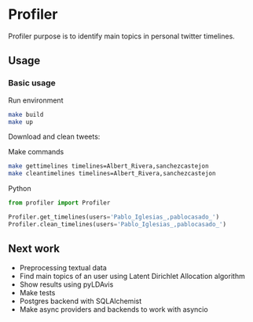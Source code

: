 # Profiler
Profiler purpose is to identify main topics in personal twitter timelines.

## Usage

### Basic usage

Run environment
```bash
make build
make up
```

Download and clean tweets:

Make commands
```bash
make gettimelines timelines=Albert_Rivera,sanchezcastejon
make cleantimelines timelines=Albert_Rivera,sanchezcastejon
```

Python
```python
from profiler import Profiler

Profiler.get_timelines(users='Pablo_Iglesias_,pablocasado_')
Profiler.clean_timelines(users='Pablo_Iglesias_,pablocasado_')
```

## Next work

- Preprocessing textual data
- Find main topics of an user using Latent Dirichlet Allocation algorithm
- Show results using pyLDAvis
- Make tests
- Postgres backend with SQLAlchemist
- Make async providers and backends to work with asyncio
